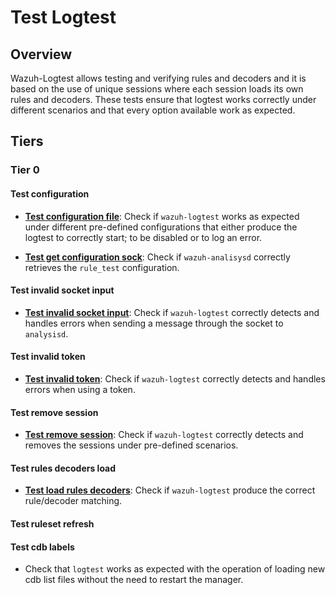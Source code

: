 # Test Logtest

## Overview

Wazuh-Logtest allows testing and verifying rules and decoders and it is based on
the use of unique sessions where each session loads its own rules and decoders.
These tests ensure that logtest works correctly under different scenarios and
that every option available work as expected.

## Tiers

### Tier 0

#### Test configuration

- **[Test configuration file](test_configuration/test_configuration_file.md)**:
Check if `wazuh-logtest` works as expected under different pre-defined
configurations that either produce the logtest to correctly start; to be
disabled or to log an error.

- **[Test get configuration sock](test_configuration/test_get_configuration_sock.md)**:
Check if `wazuh-analisysd` correctly retrieves the `rule_test` configuration.

#### Test invalid socket input

- **[Test invalid socket input](test_invalid_socket_input/test_invalid_socket_input.md)**:
Check if `wazuh-logtest` correctly detects and handles errors when sending a
message through the socket to `analysisd`.

#### Test invalid token

- **[Test invalid token](test_invalid_token/test_invalid_session_token.md)**:
Check if `wazuh-logtest` correctly detects and handles errors when using a token.

#### Test remove session

- **[Test remove session](test_remove_session/test_remove_session.md)**:
Check if `wazuh-logtest` correctly detects and removes the sessions under
pre-defined scenarios.

#### Test rules decoders load

- **[Test load rules decoders](test_rules_decoders_load/test_load_rules_decoders.md)**:
Check if `wazuh-logtest` produce the correct rule/decoder matching.
#### Test ruleset refresh
#### Test cdb labels

- Check that `logtest` works as expected with the operation of 
loading new cdb list files without the need to restart the manager.
